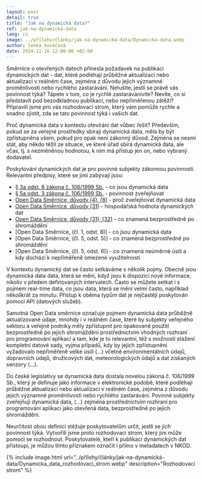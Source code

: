 ```yaml
--- 
layout: post 
detail: true 
title: "Jak na dynamická data?"
ref: jak-na-dynamická-data
lang: cs 
image: ../přílohy/články/jak-na-dynamická-data/Dynamicka-data.webp
author: lenka_kováčová
date: 2024-11-16 12:00:00 +02:00 
--- 
```

Směrnice o otevřených datech přinesla požadavek na publikaci dynamických dat - dat, které podléhají průběžné aktualizaci nebo aktualizaci v reálném čase, zejména z důvodu jejich významné proměnlivosti nebo rychlého zastarávání.
 Netušíte, jestli se právě vás povinnost týká? 
 Tápete v tom, co je rychlé zastarávánívíte?
 Nevíte, co si představit pod bezodkladnou publikací, nebo nepřiměřenou zátěží? 
 Připravili jsme pro vás rozhodovací strom, který vám  pomůže rychle a snadno zjistit, zda se tato povinnost týká i vašich dat. 

 <!--more-->

Proč dynamická data v kontextu otevírání dat vůbec řešit? Především, pokud se za veřejné prostředky sbírají dynamická data, měla by být zpřístupněna všem, pokud pro opak není zákonný důvod. 
Zejména se nesmí stát, aby někdo těžil ze situace, ve které úřad sbírá dynamická data, ale včas, tj. s nezměněnou hodnotou, k nim má přístup jen on, nebo vybraný dodavatel.

Poskytování dynamických dat je pro povinné subjekty zákonnou povinnosti. Relevantní předpisy, které se jimi zabývají jsou:
- [§ 3a odst. 6 zákona  č. 106/1999 Sb.] - co jsou dynamická data
- [§ 5a odst. 3 zákona  č. 106/1999 Sb.] - povinnost zveřejňovat
- [Open Data Směrnice, důvody (4), (8)] - proč zveřejňovat dynamická data
- [Open Data Směrnice, důvody (31)] - hospodářská hodnota dynamických dat
- [Open Data Směrnice, důvody (31), (32)] - co znamená bezprostředně po shromáždění
- [Open Data Směrnice, (čl. 1, odst. 8)] - co jsou dynamická data
- [Open Data Směrnice, (čl. 5, odst. 5)] - co znamená bezprostředně po shromáždění
- [Open Data Směrnice, (čl. 5, odst. 6)] - co znamená neúměrné úsilí a kdy dochází k nepřiměřeně omezené využitelnosti

V kontextu dynamický dat se často setkáváme s několik pojmy. 
Obecně jsou dynamická data data, která se mění, když jsou k dispozici nové informace, nikoliv v předem definovaných intervalech.
Často se můžete setkat i s pojmem real-time data, co jsou data, která se mění velmi často, například několikrát za minutu.
Přístup k oběma typům dat je nejčastěji poskytován pomocí API (datových služeb).

Samotná Open Data směrnice označuje pojmem dynamická data průběžně aktualizované údaje, mnohdy i v reálném čase, které by subjekty veřejného sektoru a veřejné podniky měly zpřístupnit pro opakované použití bezprostředně po jejich shromáždění prostřednictvím vhodných rozhraní pro programování aplikací a tam, kde je to relevantní, též s možností stažení kompletní datové sady, vyjma případů, kdy by jejich zpřístupnění vyžadovalo nepřiměřeně velké úsilí (…) včetně environmentálních údajů, dopravních údajů, družicových dat, meteorologických údajů a dat získaných senzory (…).

Do české legislativy se dynamická data dostala novelou zákona č. 106/1999 Sb., který je definuje jako informace v elektronické podobě, které podléhají průběžné aktualizaci nebo aktualizaci v reálném čase, zejména z důvodu jejich významné proměnlivosti nebo rychlého zastarávání.
Povinné subjekty zveřejňují dynamická data, (…) zejména prostřednictvím rozhraní pro programování aplikací jako otevřená data, bezprostředně po jejich shromáždění. 

Neurčitost obou definicí stěžuje poskytovatelům určit, jestli se jich povinnost týká.
Vytvořili jsme proto rozhodovací strom, který jim může pomoci se rozhodnout.
Poskytovatelé, kteří k publikaci dynamických dat přistoupí, je můžou tímto příznakem označit i přímo v metadatech v NKOD. 

{% include image.html url="../přílohy/články/jak-na-dynamická-data/Dynamicka_data_rozhodovaci_strom.webp" description="Rozhodovací strom" %}


[§ 3a odst. 6 zákona  č. 106/1999 Sb.]: https://www.e-sbirka.cz/eli/cz/sb/1999/106/2024-01-01/dokument/norma/cast_1/par_3a/odst_6 "§ 3a odst. 6 zákona  č. 106/1999 Sb."
[§ 5a odst. 3 zákona  č. 106/1999 Sb.]: https://www.e-sbirka.cz/eli/cz/sb/1999/106/2024-01-01/dokument/norma/cast_1/par_5a/odst_3 "§ 5a odst. 3 zákona  č. 106/1999 Sb."
[Open Data Směrnice, důvody (4), (8)]: https://eur-lex.europa.eu/legal-content/CS/TXT/HTML/?uri=CELEX:32019L1024 "Open Data Směrnice, důvody (4), (8)"
[Open Data Směrnice, důvody (31)]: https://eur-lex.europa.eu/legal-content/CS/TXT/HTML/?uri=CELEX:32019L1024 "Open Data Směrnice, důvody (31)"
[Open Data Směrnice, důvody (31), (32)]: https://eur-lex.europa.eu/legal-content/CS/TXT/HTML/?uri=CELEX:32019L1024 "Open Data Směrnice, důvody (31), (32)"
[Open Data Směrnice, čl. 1, odst. 8)]: https://eur-lex.europa.eu/legal-content/CS/TXT/HTML/?uri=CELEX:32019L1024 "Open Data Směrnice, čl. 1, odst. 8)"
[Open Data Směrnice, čl. 5, odst. 5)]: https://eur-lex.europa.eu/legal-content/CS/TXT/HTML/?uri=CELEX:32019L1024 "Open Data Směrnice, čl. 5, odst. 5)"
[Open Data Směrnice, čl. 5, odst. 6)]: https://eur-lex.europa.eu/legal-content/CS/TXT/HTML/?uri=CELEX:32019L1024 "Open Data Směrnice, čl. 5, odst. 6)"

